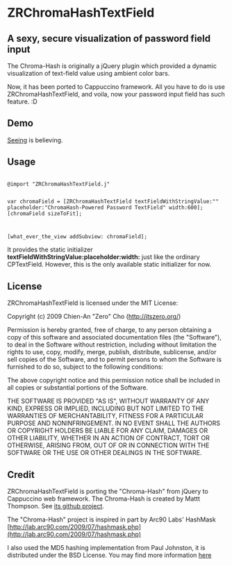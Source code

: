 ZRChromaHashTextField
=====================

## A sexy, secure visualization of password field input

The Chroma-Hash is originally a jQuery plugin which provided a dynamic visualization of text-field value using ambient color bars.

Now, it has been ported to Cappuccino framework. All you have to do is use ZRChromaHashTextField, and voila, now your password input field has such feature. :D

## Demo

[Seeing](http://itszero.github.com/ZRChromaHashTextField/) is believing. 

## Usage

<code>
@import "ZRChromaHashTextField.j"

var chromaField = [ZRChromaHashTextField textFieldWithStringValue:""
    placeholder:"ChromaHash-Powered Password TextField" width:600];
[chromaField sizeToFit];

[what_ever_the_view addSubview: chromaField];
</code>

It provides the static initializer **textFieldWithStringValue:placeholder:width:** just like the ordinary CPTextField. However, this is the only available static initializer for now.

## License

ZRChromaHashTextField is licensed under the MIT License:

  Copyright (c) 2009 Chien-An "Zero" Cho (http://itszero.org/)

  Permission is hereby granted, free of charge, to any person obtaining a copy
  of this software and associated documentation files (the "Software"), to deal
  in the Software without restriction, including without limitation the rights
  to use, copy, modify, merge, publish, distribute, sublicense, and/or sell
  copies of the Software, and to permit persons to whom the Software is
  furnished to do so, subject to the following conditions:

  The above copyright notice and this permission notice shall be included in
  all copies or substantial portions of the Software.

  THE SOFTWARE IS PROVIDED "AS IS", WITHOUT WARRANTY OF ANY KIND, EXPRESS OR
  IMPLIED, INCLUDING BUT NOT LIMITED TO THE WARRANTIES OF MERCHANTABILITY,
  FITNESS FOR A PARTICULAR PURPOSE AND NONINFRINGEMENT. IN NO EVENT SHALL THE
  AUTHORS OR COPYRIGHT HOLDERS BE LIABLE FOR ANY CLAIM, DAMAGES OR OTHER
  LIABILITY, WHETHER IN AN ACTION OF CONTRACT, TORT OR OTHERWISE, ARISING FROM,
  OUT OF OR IN CONNECTION WITH THE SOFTWARE OR THE USE OR OTHER DEALINGS IN
  THE SOFTWARE.

## Credit

ZRChromaHashTextField is porting the "Chroma-Hash" from jQuery to Cappuccino web framework. The Chroma-Hash is created by Mattt Thompson. See [its github project](http://github.com/mattt/Chroma-Hash).

The "Chroma-Hash" project is inspired in part by Arc90 Labs' HashMask  
[http://lab.arc90.com/2009/07/hashmask.php](http://lab.arc90.com/2009/07/hashmask.php)

I also used the MD5 hashing implementation from Paul Johnston, it is distributed under the BSD License. You may find more information [here](http://pajhome.org.uk/crypt/md5)

